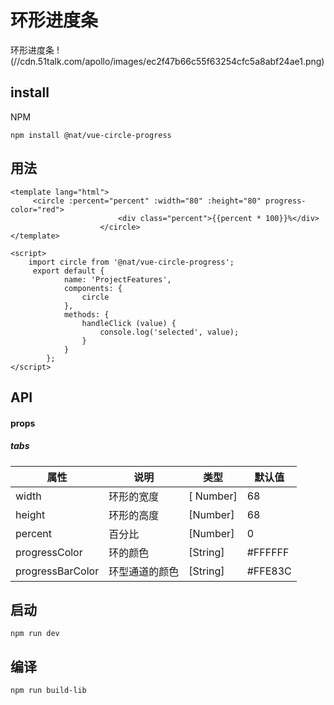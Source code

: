 # 环形进度条
环形进度条
!(//cdn.51talk.com/apollo/images/ec2f47b66c55f63254cfc5a8abf24ae1.png)
## install
NPM
```
npm install @nat/vue-circle-progress
```
## 用法
```
<template lang="html">
     <circle :percent="percent" :width="80" :height="80" progress-color="red">
                        <div class="percent">{{percent * 100}}%</div>
                    </circle>
</template>
```
```
<script>
    import circle from '@nat/vue-circle-progress';
     export default {
            name: 'ProjectFeatures',
            components: {
                circle
            },
            methods: {
                handleClick (value) {
                    console.log('selected', value);
                }
            }
        };
</script>
```

## API
#### props
##### tabs
属性 | 说明 | 类型 | 默认值
---|---|---|---
width | 环形的宽度 | [ Number] | 68
height | 环形的高度 | [Number] | 68 
percent | 百分比 | [Number] | 0 
progressColor | 环的颜色 | [String] | #FFFFFF 
progressBarColor | 环型通道的颜色 | [String] | #FFE83C 

## 启动
```
npm run dev
```
## 编译
```
npm run build-lib
```
